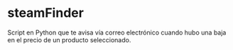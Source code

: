 # steamFinder
Script en Python que te avisa vía correo electrónico cuando hubo una baja en el precio de un producto seleccionado.
